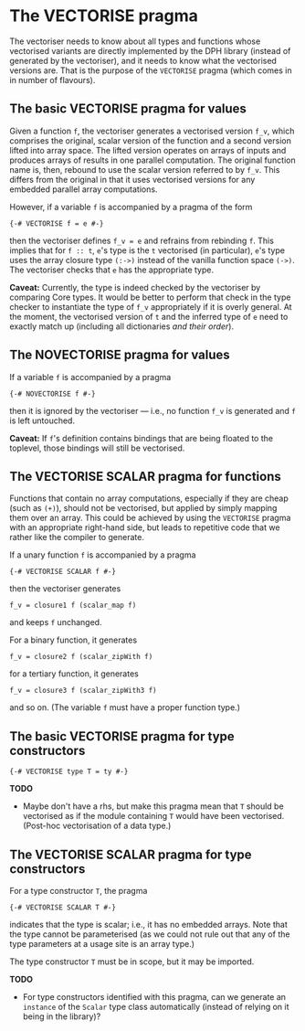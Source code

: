 # The VECTORISE pragma



The vectoriser needs to know about all types and functions whose vectorised variants are directly implemented by the DPH library (instead of generated by the vectoriser), and it needs to know what the vectorised versions are.  That is the purpose of the `VECTORISE` pragma (which comes in in number of flavours).


## The basic VECTORISE pragma for values



Given a function `f`, the vectoriser generates a vectorised version `f_v`, which comprises the original, scalar version of the function and a second version lifted into array space.  The lifted version operates on arrays of inputs and produces arrays of results in one parallel computation.  The original function name is, then, rebound to use the scalar version referred to by `f_v`.  This differs from the original in that it uses vectorised versions for any embedded parallel array computations.



However, if a variable `f` is accompanied by a pragma of the form


```wiki
{-# VECTORISE f = e #-}
```


then the vectoriser defines `f_v = e` and refrains from rebinding `f`.  This implies that for `f :: t`, `e`'s type is the `t` vectorised (in particular), `e`'s type uses the array closure type `(:->)` instead of the vanilla function space `(->)`.  The vectoriser checks that `e` has the appropriate type.



**Caveat:** Currently, the type is indeed checked by the vectoriser by comparing Core types.  It would be better to perform that check in the type checker to instantiate the type of `f_v` appropriately if it is overly general.  At the moment, the vectorised version of `t` and the inferred type of `e` need to exactly match up (including all dictionaries *and their order*).


## The NOVECTORISE pragma for values



If a variable `f` is accompanied by a pragma


```wiki
{-# NOVECTORISE f #-}
```


then it is ignored by the vectoriser — i.e., no function `f_v` is generated and `f` is left untouched.



**Caveat:** If `f`'s definition contains bindings that are being floated to the toplevel, those bindings will still be vectorised.


## The VECTORISE SCALAR pragma for functions



Functions that contain no array computations, especially if they are cheap (such as `(+)`), should not be vectorised, but applied by simply mapping them over an array.  This could be achieved by using the `VECTORISE` pragma with an appropriate right-hand side, but leads to repetitive code that we rather like the compiler to generate.



If a unary function `f` is accompanied by a pragma


```wiki
{-# VECTORISE SCALAR f #-}
```


then the vectoriser generates 


```wiki
f_v = closure1 f (scalar_map f)
```


and keeps `f` unchanged.



For a binary function, it generates


```wiki
f_v = closure2 f (scalar_zipWith f)
```


for a tertiary function, it generates


```wiki
f_v = closure3 f (scalar_zipWith3 f)
```


and so on.  (The variable `f` must have a proper function type.)


## The basic VECTORISE pragma for type constructors


```wiki
{-# VECTORISE type T = ty #-}
```


**TODO**


- Maybe don't have a rhs, but make this pragma mean that `T` should be vectorised as if the module containing `T` would have been vectorised.  (Post-hoc vectorisation of a data type.)

## The VECTORISE SCALAR pragma for type constructors



For a type constructor `T`, the pragma


```wiki
{-# VECTORISE SCALAR T #-}
```


indicates that the type is scalar; i.e., it has no embedded arrays.  Note that the type cannot be parameterised (as we could not rule out that any of the type parameters at a usage site is an array type.)



The type constructor `T` must be in scope, but it may be imported.



**TODO**


- For type constructors identified with this pragma, can we generate an `instance` of the `Scalar` type class automatically (instead of relying on it being in the library)?
